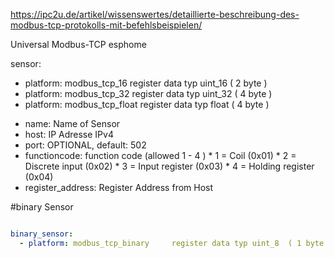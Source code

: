 https://ipc2u.de/artikel/wissenswertes/detaillierte-beschreibung-des-modbus-tcp-protokolls-mit-befehlsbeispielen/


Universal Modbus-TCP esphome

sensor:

  - platform: modbus_tcp_16     register data typ uint_16  ( 2 byte )
  - platform: modbus_tcp_32     register data typ uint_32  ( 4 byte )
  - platform: modbus_tcp_float  register data typ float    ( 4 byte )


* name:      Name of Sensor
* host: IP Adresse IPv4
* port: OPTIONAL, default: 502
* functioncode: function code  (allowed 1 - 4 ) 
              * 1 = Coil               (0x01)
              * 2 = Discrete input     (0x02)
              * 3 = Input register     (0x03)
              * 4 = Holding register   (0x04)
* register_address: Register Address from Host






#binary Sensor
```yaml

binary_sensor:
  - platform: modbus_tcp_binary     register data typ uint_8  ( 1 byte ) / 1 bit = 1 or 0
```
